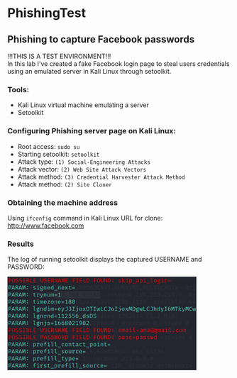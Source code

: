 # PhishingTest

## Phishing to capture Facebook passwords

!!!THIS IS A TEST ENVIRONMENT!!!\
In this lab I've created a fake Facebook login page to steal users credentials using an emulated server in Kali Linux through setoolkit.

### Tools:
- Kali Linux virtual machine emulating a server
- Setoolkit
  
### Configuring Phishing server page on Kali Linux:

- Root access: ```sudo su```
- Starting setoolkit: ```setoolkit```
- Attack type: ```(1) Social-Engineering Attacks```
- Attack vector: ```(2) Web Site Attack Vectors```
- Attack method: ```(3) Credential Harvester Attack Method```
- Attack method: ```(2) Site Cloner```

### Obtaining the machine address
Using ```ifconfig``` command in Kali Linux
URL for clone: http://www.facebook.com

### Results
The log of running setoolkit displays the captured USERNAME and PASSWORD: 

![image](<https://github.com/GiovaniSt/PhishingTest/blob/main/passwd.png>)
